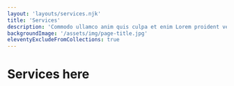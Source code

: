 ```yaml
---
layout: 'layouts/services.njk'
title: 'Services'
description: 'Commodo ullamco anim quis culpa et enim Lorem proident veniam excepteur in irure ea nisi.'
backgroundImage: '/assets/img/page-title.jpg'
eleventyExcludeFromCollections: true
---
```



# Services here